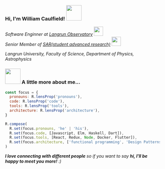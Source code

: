 <h3> Hi, I'm William Caulfield! <img src="https://media.giphy.com/media/mGcNjsfWAjY5AEZNw6/giphy.gif" width="50"></h3>

<p>
  <em>
    Software Enginner at <a href='#'>Langrun Observatory</a> <img src="https://media.giphy.com/media/WUlplcMpOCEmTGBtBW/giphy.gif" width="30">
  </em>
  <br/>
  <em>
    Senior Member of <a href='https://www.sar.pub'>SAR(student advanced research)</a> <img src="https://media.giphy.com/media/fYSnHlufseco8Fh93Z/giphy.gif" width="30">
  </em>
</p>

<em>
  Langrun University, Faculty of Science, Department of Physics, Astrophysics 
</em>

### <img src="https://media.giphy.com/media/VgCDAzcKvsR6OM0uWg/giphy.gif" width="50"> A little more about me...  

```javascript
const focus = {
  pronouns: R.lensProp('pronouns'),
  code: R.lensProp('code'),
  tools: R.lensProp('tools'),
  architecture: R.lensProp('architecture'),
}

R.compose(
  R.set(focus.pronouns, 'he' | 'his'),
  R.set(focus.code, [Javascript, Elm, Haskell, Dart]),
  R.set(focus.tools, [React, Redux, Node, Docker, Flutter]),
  R.set(focus.architecture, ['functional programming', 'Design Patterns']),
)
```
<em><b>I love connecting with different people</b> so if you want to say <b>hi, I'll be happy to meet you more!</b> :)</em>
